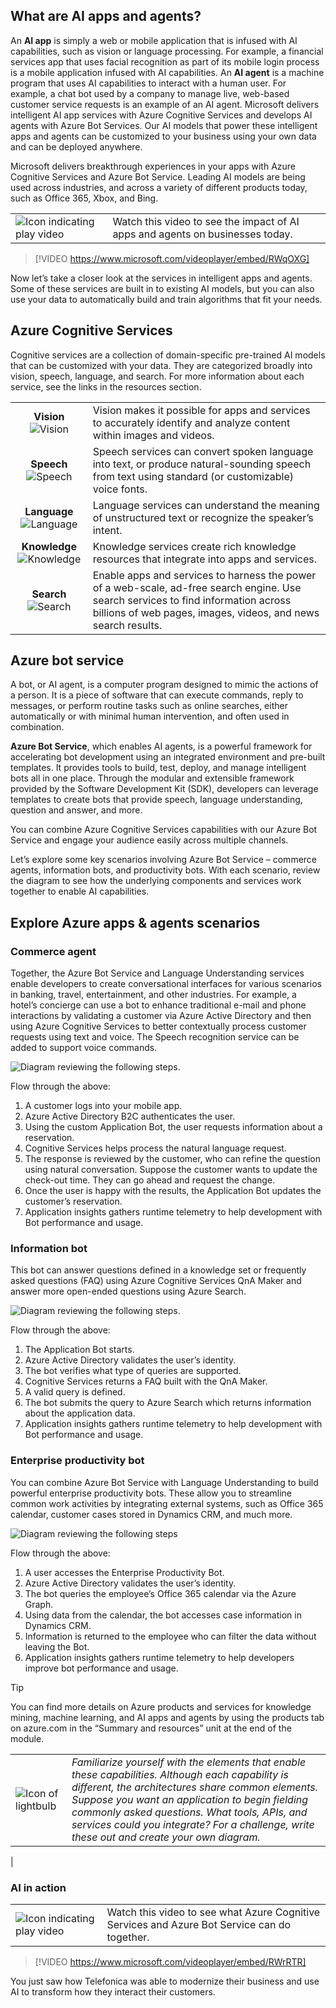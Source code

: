 ## What are AI apps and agents?

An **AI app** is simply a web or mobile application that is infused with AI capabilities, such as vision or language processing. For example, a financial services app that uses facial recognition as part of its mobile login process is a mobile application infused with AI capabilities. An **AI agent** is a machine program that uses AI capabilities to interact with a human user. For example, a chat bot used by a company to manage live, web-based customer service requests is an example of an AI agent. Microsoft delivers intelligent AI app services with Azure Cognitive Services and develops AI agents with Azure Bot Services. Our AI models that power these intelligent apps and agents can be customized to your business using your own data and can be deployed anywhere.

Microsoft delivers breakthrough experiences in your apps with Azure Cognitive Services and Azure Bot Service. Leading AI models are being used across industries, and across a variety of different products today, such as Office 365, Xbox, and Bing.

|  |  |
| ------------ | -------------| 
|![Icon indicating play video](../media/video-icon.png)|Watch this video to see the impact of AI apps and agents on businesses today.|

>[!VIDEO https://www.microsoft.com/videoplayer/embed/RWqOXG]

Now let’s take a closer look at the services in intelligent apps and agents. Some of these services are built in to existing AI models, but you can also use your data to automatically build and train algorithms that fit your needs.

## Azure Cognitive Services

Cognitive services are a collection of domain-specific pre-trained AI models that can be customized with your data. They are categorized broadly into vision, speech, language, and search. For more information about each service, see the links in the resources section.

| | |
|:---------:|---------|
|**Vision** ![Vision](../media/ic-gm06-ai-icons-computer-vision.png)    |Vision makes it possible for apps and services to accurately identify and analyze content within images and videos.           |
|**Speech** ![Speech](../media/ic-gm06-ai-icons-speech.png)     | Speech services can convert spoken language into text, or produce natural-sounding speech from text using standard (or customizable) voice fonts.        |
|**Language** ![Language](../media/ic-gm06-ai-icons-language.png)     | Language services can understand the meaning of unstructured text or recognize the speaker’s intent.         |
|**Knowledge** ![Knowledge](../media/ic-gm06-ai-icons-knowledge.png)     | Knowledge services create rich knowledge resources that integrate into apps and services.          |
|**Search**  ![Search](../media/ic-gm06-ai-icons-search.png)     | Enable apps and services to harness the power of a web-scale, ad-free search engine. Use search services to find information across billions of web pages, images, videos, and news search results.         |

## Azure bot service

A bot, or AI agent, is a computer program designed to mimic the actions of a person. It is a  piece of software that can execute commands, reply to messages, or perform routine tasks such as online searches, either automatically or with minimal human intervention, and often used in combination.

**Azure Bot Service**, which enables AI agents, is a powerful framework for accelerating bot development using an integrated environment and pre-built templates. It provides tools to build, test, deploy, and manage intelligent bots all in one place. Through the modular and extensible framework provided by the Software Development Kit (SDK), developers can leverage templates to create bots that provide speech, language understanding, question and answer, and more.

You can combine Azure Cognitive Services capabilities with our Azure Bot Service and engage your audience easily across multiple channels.

Let’s explore some key scenarios involving Azure Bot Service – commerce agents, information bots, and productivity bots. With each scenario, review the diagram to see how the underlying components and services work together to enable AI capabilities.

## Explore Azure apps & agents scenarios

### Commerce agent

Together, the Azure Bot Service and Language Understanding services enable developers to create conversational interfaces for various scenarios in banking, travel, entertainment, and other industries. For example, a hotel’s concierge can use a bot to enhance traditional e-mail and phone interactions by validating a customer via Azure Active Directory and then using Azure Cognitive Services to better contextually process customer requests using text and voice. The Speech recognition service can be added to support voice commands.

![Diagram reviewing the following steps.](../media/ic-gm06-ai-diagram1.png)

Flow through the above:

1. A customer logs into your mobile app.
2. Azure Active Directory B2C authenticates the user.
3. Using the custom Application Bot, the user requests information about a reservation.
4. Cognitive Services helps process the natural language request.
5. The response is reviewed by the customer, who can refine the question using natural conversation. Suppose the customer wants to update the check-out time. They can go ahead and request the change.
6. Once the user is happy with the results, the Application Bot updates the customer’s reservation.
7. Application insights gathers runtime telemetry to help development with Bot performance and usage.

### Information bot

This bot can answer questions defined in a knowledge set or frequently asked questions (FAQ) using Azure Cognitive Services QnA Maker and answer more open-ended questions using Azure Search.

![Diagram reviewing the following steps.](../media/ic-gm06-ai-Diagram2.png)

Flow through the above:

1. The Application Bot starts.
2. Azure Active Directory validates the user’s identity.
3. The bot verifies what type of queries are supported. 
4. Cognitive Services returns a FAQ built with the QnA Maker. 
5. A valid query is defined. 
6. The bot submits the query to Azure Search which returns information about the application data. 
7. Application insights gathers runtime telemetry to help development with Bot performance and usage.

### Enterprise productivity bot

You can combine Azure Bot Service with Language Understanding to build powerful enterprise productivity bots. These allow you to streamline common work activities by integrating external systems, such as Office 365 calendar, customer cases stored in Dynamics CRM, and much more.

![ Diagram reviewing the following steps](../media/ic-gm06-ai-diagram3.png)

Flow through the above:

1. A user accesses the Enterprise Productivity Bot.
2. Azure Active Directory validates the user’s identity.
3. The bot queries the employee’s Office 365 calendar via the Azure Graph.
4. Using data from the calendar, the bot accesses case information in Dynamics CRM.
5. Information is returned to the employee who can filter the data without leaving the Bot.
6. Application insights gathers runtime telemetry to help developers improve bot performance and usage.

> [!TIP]
> You can find more details on Azure products and services for knowledge mining, machine learning, and AI apps and agents by using the products tab on azure.com in the “Summary and resources” unit at the end of the module.

|  |  |
| ------------ | -------------|
|![Icon of lightbulb](../media/lightbulb.png)|*Familiarize yourself with the elements that enable these capabilities. Although each capability is different, the architectures share common elements. Suppose you want an application to begin fielding commonly asked questions. What tools, APIs, and services could you integrate? For a challenge, write these out and create your own diagram.*
|

### AI in action

|  |  |
| ------------ | -------------| 
|![Icon indicating play video](../media/video-icon.png)|Watch this video to see what Azure Cognitive Services and Azure Bot Service can do together.|

>[!VIDEO https://www.microsoft.com/videoplayer/embed/RWrRTR]

You just saw how Telefonica was able to modernize their business and use AI to transform how they interact their customers.